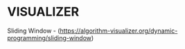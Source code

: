 # VISUALIZER
Sliding Window - (https://algorithm-visualizer.org/dynamic-programming/sliding-window)
